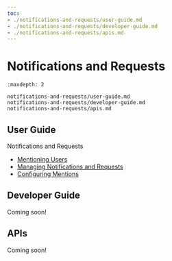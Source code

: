 ```yaml
---
toc:
- ./notifications-and-requests/user-guide.md
- ./notifications-and-requests/developer-guide.md
- ./notifications-and-requests/apis.md
---
```

# Notifications and Requests

```{toctree}
:maxdepth: 2

notifications-and-requests/user-guide.md
notifications-and-requests/developer-guide.md
notifications-and-requests/apis.md
```

User Guide
----------

Notifications and Requests


* [Mentioning Users](./notifications-and-requests/user-guide/mentioning-users.md)
* [Managing Notifications and Requests](./notifications-and-requests/user-guide/managing-notifications-and-requests.md)
* [Configuring Mentions](./notifications-and-requests/user-guide/configuring-mentions.md)

## Developer Guide

Coming soon!

## APIs

Coming soon!